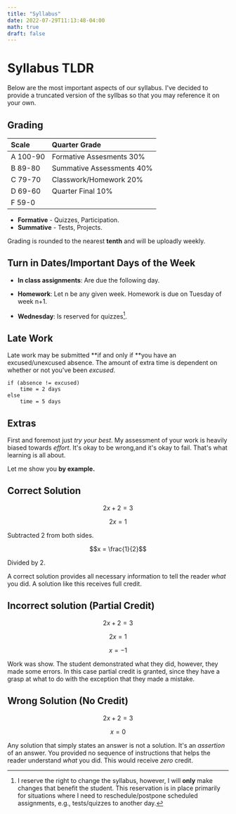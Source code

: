 ```yaml
---
title: "Syllabus"
date: 2022-07-29T11:13:48-04:00
math: true
draft: false
---
```


# Syllabus TLDR
Below are the most important aspects of our syllabus. I've decided to provide a truncated version of the syllbas so that you may reference it on your own.

## Grading 
Scale   |   Quarter Grade
:-      |:-
A 100-90|  Formative Assesments 30%
B 89-80 |   Summative Assessments 40%
C 79-70 |   Classwork/Homework 20% 
D 69-60 |   Quarter Final 10%
F 59-0  |

* **Formative** - Quizzes, Participation.
* **Summative** - Tests, Projects.

Grading is rounded to the nearest **tenth** and will be uploadly weekly. 

## Turn in Dates/Important Days of the Week
* **In class assignments**: Are due the following day. 

* **Homework**: Let n be any given week. Homework is due on Tuesday of week n+1.
* **Wednesday**: Is reserved for quizzes[^1].

## Late Work
Late work may be submitted **if and only if **you have an excused/unexcused absence. The amount of extra time is dependent on whether or not you've been *excused*. 

```plaintext
if (absence != excused)
    time = 2 days
else
    time = 5 days
``` 

## Extras
First and foremost just *try your best*. My assessment of your work is heavily biased towards *effort*. It's okay to be wrong,and it's okay to fail. That's what learning is all about.

Let me show you **by example.** 

## Correct Solution
$$2x + 2 = 3$$

$$2x = 1$$

Subtracted 2 from both sides.

$$x = \frac{1}{2}$$   

Divided by 2. 

A correct solution provides all necessary information to tell the reader *what* you did. A solution like this receives full credit.

## Incorrect solution (Partial Credit)
$$2x + 2 = 3$$

$$2x = 1$$

$$x = -1$$

Work was show. The student demonstrated what they did, however, they made some errors. In this case partial credit is granted, since they have a grasp at what to do with the exception that they made a mistake.
## Wrong Solution (No Credit)
$$2x + 2 = 3$$

$$x = 0$$

Any solution that simply states an answer is not a solution. It's an *assertion* of an answer. You provided no sequence of instructions that helps the reader understand *what* you did. This would receive *zero* credit.

[^1]: I reserve the right to change the syllabus, however, I will **only** make changes that benefit the student. This reservation is in place primarily for situations where I need to reschedule/postpone scheduled assignments, e.g., tests/quizzes to another day. 

